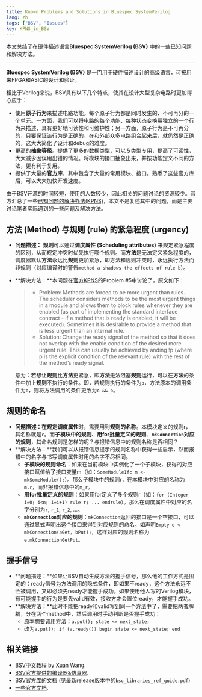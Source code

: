 ```yaml
---
title: Known Problems and Solutions in Bluespec SystemVerilog
lang: zh
tags: ["BSV", "Issues"]
key: KPNS_in_BSV
---
```


 本文总结了在硬件描述语言**Bluespec SystemVerilog (BSV)** 中的一些已知问题和解决方法。

<!--more-->

---

**Bluespec SystemVerilog (BSV)** 是一门用于硬件描述设计的高级语言，可被用来FPGA和ASIC的设计和验证。

相比于Verilog来说，BSV具有以下几个特点，使其在设计大型复杂电路时更加得心应手：

- 使用**原子行为**来描述电路功能。每个原子行为都是同时发生的、不可再分的一个单元。一方面，我们可以将电路的每个功能、每种状态变换用独立的一个行为来描述，具有更好地可读性和可维护性；另一方面，原子行为是不可再分的，只要保证该行为是正确的，在和外部众多电路组合起来后，就仍然是正确的，这大大简化了设计和debug的难度。
- 更高的**抽象等级**。提供了更多的数据类型，可以专类型专用，提高了可读性，大大减少因误用出错的情况。将模块的接口抽象出来，并按功能定义不同的方法，更有利于复用。
- 提供了大量的**官方库**，其中包含了大量的常用模块、接口。熟悉了这些官方库后，可以大大加快开发速度。

由于BSV开源的时间较短，使用的人数较少，因此相关的问题讨论的资源较少。官方汇总了一些[已知问题的解决办法(KPNS)](https://web.ece.ucsb.edu/its/bluespec/doc/BSV/kpns.pdf)，本文不是复述其中的问题，而是主要讨论笔者实际遇到的一些问题及解决方法。

## 方法 (Method) 与规则 (rule) 的紧急程度 (urgency)

- **问题描述：** **规则**可以通过**调度属性 (Scheduling attributes)** 来规定紧急程度的区别，从而规定冲突时优先执行哪个规则。而**方法**是无法定义紧急程度的，调度器默认**方法**永远比**规则**更加紧急，即方法和规则冲突时，永远执行方法而非规则（对应编译时的警告`method a shadows the effects of rule b`）。

- **解决方法：**本问题在[官方KPNS](https://web.ece.ucsb.edu/its/bluespec/doc/BSV/kpns.pdf)的Problem #5中讨论了，原文如下：

  > - Problem: Methods are forced to be more urgent than rules.
  >   The scheduler considers methods to be the most urgent things in a module and allows them to block rules whenever they are enabled (as part of implementing the standard interface contract - if a method that is ready is enabled, it will be executed). Sometimes it is desirable to provide a method that is less urgent than an internal rule.
  > - Solution:
  >   Change the ready signal of the method so that it does not overlap with the enable condition of the desired more urgent rule. This can usually be achieved by anding !p (where p is the explicit condition of the relevant rule) with the rest of the method’s ready signal.

  意为：若想让**规则**比**方法**更紧急，即**方法**无法阻塞**规则**运行，可以在**方法**的条件中加上**规则**不执行的条件。即，若规则执行的条件为`p`，方法原本的调用条件为`o`，则将方法调用的条件更改为`o && p`。

## 规则的命名

- **问题描述：**在规定**调度属性**时，需要用到**规则的名称**。本模块定义的规则r，其名称就是`r`。而**子模块中的规则**、**用for批量定义的规则**、**`mkConnection`对应的规则**，其命名规则是怎样的呢？与报错信息中的规则名称是否相同？
- **解决方法：**我们可以从报错信息提示的规则名称中获得一些启示，然而报错中的名字与书写调度属性时用的名字不尽相同。
  - **子模块的规则命名**：如果在当前模块中实例化了一个子模块，获得的对应接口赋值给了接口变量m（如：`SomeModuleIfc m <- mkSomeModule();`）。那么子模块中的规则r，在本模块中对应的名称为`m.r`，而非报错信息中的`m_r`。
  - **用for批量定义的规则**：如果用for定义了多个规则r（如：`for (Integer i=0; i<n; i=i+1) rule r; ... endrule`）。那么在调度属性中对应的名字分别为`r`, `r_1`, `r_2`, ...。
  - **`mkConnection`对应的规则**：`mkConnection`返回的接口是一个空接口，可以通过显式声明出这个接口来得到对应规则的命名。如声明`Empty e <- mkConnection(aGet, bPut);`，这样对应的规则名称为`e.mkConnectionGetPut`。

## 握手信号

- **问题描述：**如果让BSV自动生成方法的握手信号，那么他的工作方式是固定的：ready信号为方法调用的隐式条件，即如果不ready，这个方法永远不会被调用，又即必须先ready才能握手成功。如果使用他人写的Verilog模块，有可能握手的行为是要先valid有效，接收方才会置位ready，才能握手成功。
- **解决方法：**此时不能把ready和valid写到同一个方法中了，需要把两者解耦，分在两个method中，然后调用时手动判断是否握手成功：
  - 原本想要调用方法：`a.put(); state <= next_state;`
  - 改为`a.put(); if (a.ready()) begin state <= next_state; end`

## 相关链接

- [BSV中文教程](https://github.com/WangXuan95/BSV_Tutorial_cn) by [Xuan Wang](https://github.com/WangXuan95).
- [BSV官方提供的编译器&仿真器](https://github.com/B-Lang-org/bsc).
- [BSV官方库的文档](https://github.com/B-Lang-org/bsc/releases) (见最新release版本中的`bsc_libraries_ref_guide.pdf`)
- [一些官方文档](https://web.ece.ucsb.edu/its/bluespec/index.html).
